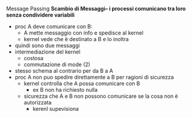 Message Passing
**Scambio di Messaggi– i processi comunicano tra loro senza condividere variabili**
- proc A deve comunicare con B:
	- A mette messaggio con info e spedisce al kernel
	- kernel vede che è destinato a B e lo inoltra
- quindi sono due messaggi
- intermediazione del kernel
	- costosa
	- commutazione di mode (2) 
- stesso schema al contrario per da B a A
- proc A non puo spedire direttamente a B per ragioni di sicurezza
	- kernel controlla che A possa comunicare con B
		- ex B non ha richiesto nulla
	- sicurezza che A e B non possono comunicare se la cosa non è autorizzata
		- kerenl supevisiona